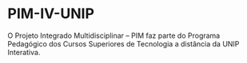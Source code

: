# PIM-IV-UNIP
O Projeto Integrado Multidisciplinar – PIM faz parte do Programa Pedagógico dos Cursos Superiores de Tecnologia a distância da UNIP Interativa.
